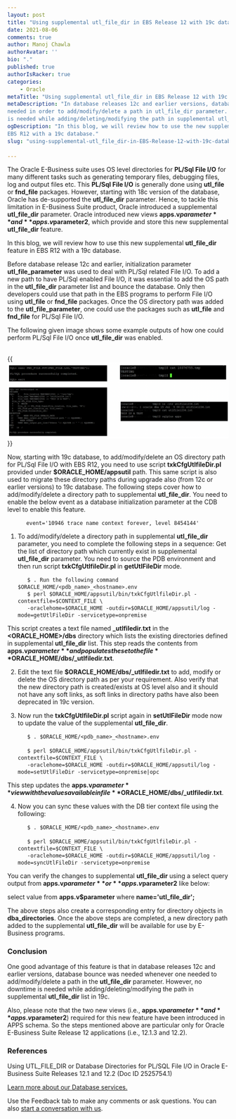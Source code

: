 ```yaml
---
layout: post
title: "Using supplemental utl_file_dir in EBS Release 12 with 19c database"
date: 2021-08-06
comments: true
author: Manoj Chawla
authorAvatar: ''
bio: "."
published: true
authorIsRacker: true
categories:
    - Oracle
metaTitle: "Using supplemental utl_file_dir in EBS Release 12 with 19c database"
metaDescription: "In database releases 12c and earlier versions, database bounce was 
needed in order to add/modify/delete a path in utl_file_dir parameter. However, no downtime 
is needed while adding/deleting/modifying the path in supplemental utl_file_dir list in 19c."
ogDescription: "In this blog, we will review how to use the new supplemental **utl_file_dir** feature in 
EBS R12 with a 19c database."
slug: "using-supplemental-utl_file_dir-in-EBS-Release-12-with-19c-database"

---
```


The Oracle E-Business suite uses OS level directories for **PL/Sql File I/O** for many different 
tasks such as generating temporary files, debugging files, log and output files etc. This 
**PL/Sql File I/O** is generally done using **utl_file** or **fnd_file** packages. However, starting 
with 18c version of the database, Oracle has de-supported the **utl_file_dir** parameter. 
Hence, to tackle this limitation in E-Business Suite product, Oracle introduced a supplemental 
**utl_file_dir** parameter. Oracle introduced new views **apps.v$parameter** and 
**apps.v$parameter2**, which provide and store this new supplemental **utl_file_dir** feature. 

In this blog, we will review how to use this new supplemental **utl_file_dir** feature in 
EBS R12 with a 19c database.



<!--more-->

Before database release 12c and earlier, initialization parameter **utl_file_parameter** was 
used to deal with PL/Sql related File I/O. To add a new path to have PL/Sql enabled File I/O, 
it was essential to add the OS path in the **utl_file_dir** parameter list and bounce the database. 
Only then developers could use that path in the EBS programs to perform File I/O using **utl_file** or **fnd_file** packages.
Once the OS directory path was added to the **utl_file_parameter**, one could use the packages 
such as **utl_file** and **fnd_file** for PL/Sql File I/O. 

The following given image shows some example outputs of how one could perform PL/Sql File I/O once **utl_file_dir** was enabled.

</br>
 {{<img src="picture-1.png" title="" alt="">}}
</br>

Now, starting with 19c database, to add/modify/delete an OS directory path for PL/Sql File I/O with EBS R12, you need to use script **txkCfgUtlfileDir.pl** provided under **$ORACLE_HOME/appsutil** path. This same script is also used to migrate these directory paths during upgrade also (from 12c or earlier versions) to 19c database. 
The following steps cover how to add/modify/delete a directory path to supplemental **utl_file_dir**. 
You need to enable the below event as a database initialization parameter at the CDB level to enable this feature.

          event='10946 trace name context forever, level 8454144'

1. To add/modify/delete a directory path in supplemental **utl_file_dir** parameter, you need to complete the following steps in a sequence: Get the list of directory path which currently exist in supplemental **utl_file_dir** parameter. You need to source the PDB environment and then run script **txkCfgUtlfileDir.pl** in **getUtlFileDir** mode. 
 
          $ . Run the following command $ORACLE_HOME/<pdb_name>_<hostname>.env
          $ perl $ORACLE_HOME/appsutil/bin/txkCfgUtlfileDir.pl -contextfile=$CONTEXT_FILE \
          -oraclehome=$ORACLE_HOME -outdir=$ORACLE_HOME/appsutil/log -mode=getUtlFileDir -servicetype=onpremise

 This script creates a text file named **<PDBNAME>_utlfiledir.txt** in the **<ORACLE_HOME>/dbs** directory which lists the existing directories defined in supplemental **utl_file_dir** list. This step reads the contents from **apps.v$parameter** and populates these to the file **$ORACLE_HOME/dbs/<PDBNAME>_utlfiledir.txt**.
 
2. Edit the text file **$ORACLE_HOME/dbs/<PDBNAME>_utlfiledir.txt** to add, modify or delete the OS directory path as per your requirement. Also verify that the new directory path is created/exists at OS level also and it should not have any soft links, as soft links in directory paths have also been deprecated in 19c version.
 
3. Now run the **txkCfgUtlfileDir.pl** script again in **setUtlFileDir** mode now to update the value of the supplemental **utl_file_dir**. 

          $ . $ORACLE_HOME/<pdb_name>_<hostname>.env

          $ perl $ORACLE_HOME/appsutil/bin/txkCfgUtlfileDir.pl -contextfile=$CONTEXT_FILE \
          -oraclehome=$ORACLE_HOME -outdir=$ORACLE_HOME/appsutil/log -mode=setUtlFileDir -servicetype=onpremise|opc

This step updates the **apps.v$parameter** view with the values available in file **$ORACLE_HOME/dbs/<PDBNAME>_utlfiledir.txt**.

4. Now you can sync these values with the DB tier context file using the following:

          $ . $ORACLE_HOME/<pdb_name>_<hostname>.env

          $ perl $ORACLE_HOME/appsutil/bin/txkCfgUtlfileDir.pl -contextfile=$CONTEXT_FILE \
          -oraclehome=$ORACLE_HOME -outdir=$ORACLE_HOME/appsutil/log -mode=syncUtlFileDir -servicetype=onpremise

You can verify the changes to supplemental **utl_file_dir** using a select query output from **apps.v$parameter** or **apps.v$parameter2** like below:

select value from **apps.v$parameter** where **name='utl_file_dir';**

The above steps also create a corresponding entry for directory objects in **dba_directories**. Once the above steps are completed, a new directory path added to the supplemental **utl_file_dir** will be available for use by E-Business programs. 



 
### Conclusion
 
One good advantage of this feature is that in database releases 12c and earlier versions, database bounce was needed whenever one needed to add/modify/delete a path in the **utl_file_dir** parameter. However, no downtime is needed while adding/deleting/modifying the path in supplemental **utl_file_dir** list in 19c. 

Also, please note that the two new views (i.e., **apps.v$parameter** and **apps.v$parameter2**) required for this new feature have been introduced in APPS schema. So the steps mentioned above are particular only for Oracle E-Business Suite Release 12 applications (i.e., 12.1.3 and 12.2).


 
### References 
 
Using UTL_FILE_DIR or Database Directories for PL/SQL File I/O in Oracle E-Business Suite Releases 12.1 and 12.2 (Doc ID 2525754.1)



<a class="cta teal" id="cta" href="https://www.rackspace.com/data/databases">Learn more about our Database services.</a>

Use the Feedback tab to make any comments or ask questions. You can also
[start a conversation with us](https://www.rackspace.com/contact).
